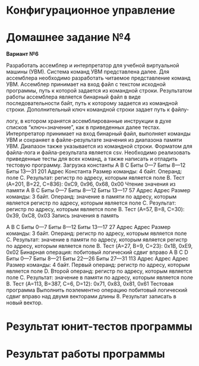 # Конфигурационное управление

# Домашнее задание №4

**Вариант №6**

Разработать ассемблер и интерпретатор для учебной виртуальной машины
(УВМ). Система команд УВМ представлена далее.
Для ассемблера необходимо разработать читаемое представление команд
УВМ. Ассемблер принимает на вход файл с текстом исходной программы, путь к
которой задается из командной строки. Результатом работы ассемблера является
бинарный файл в виде последовательности байт, путь к которому задается из
командной строки. Дополнительный ключ командной строки задает путь к файлу-

логу, в котором хранятся ассемблированные инструкции в духе списков
“ключ=значение”, как в приведенных далее тестах.
Интерпретатор принимает на вход бинарный файл, выполняет команды УВМ
и сохраняет в файле-результате значения из диапазона памяти УВМ. Диапазон
также указывается из командной строки.
Форматом для файла-лога и файла-результата является csv.
Необходимо реализовать приведенные тесты для всех команд, а также
написать и отладить тестовую программу.
Загрузка константы
A B C
Биты 0—7 Биты 8—12 Биты 13—31
201 Адрес Константа
Размер команды: 4 байт. Операнд: поле C. Результат: регистр по адресу,
которым является поле B.
Тест (A=201, B=22, C=836):
0xC9, 0x96, 0x68, 0x00
Чтение значения из памяти
A B C
Биты 0—7 Биты 8—12 Биты 13—17
57 Адрес Адрес
Размер команды: 3 байт. Операнд: значение в памяти по адресу, которым
является регистр по адресу, которым является поле C. Результат: регистр по
адресу, которым является поле B.
Тест (A=57, B=8, C=30):
0x39, 0xC8, 0x03
Запись значения в память

A B C
Биты 0—7 Биты 8—12 Биты 13—17
27 Адрес Адрес
Размер команды: 3 байт. Операнд: регистр по адресу, которым является поле
C. Результат: значение в памяти по адресу, которым является регистр по адресу,
которым является поле B.
Тест (A=27, B=9, C=23):
0x1B, 0xE9, 0x02
Бинарная операция: побитовый логический сдвиг вправо
A B C D
Биты 0—7 Биты 8—21 Биты 22—26 Биты 27—31
113 Адрес Адрес Адрес
Размер команды: 4 байт. Первый операнд: регистр по адресу, которым
является поле D. Второй операнд: регистр по адресу, которым является поле C.
Результат: значение в памяти по адресу, которым является поле B.
Тест (A=113, B=387, C=6, D=12):
0x71, 0x83, 0x81, 0x61
Тестовая программа
Выполнить поэлементно операцию побитовый логический сдвиг вправо над
двумя векторами длины 8. Результат записать в новый вектор.

# Результат юнит-тестов программы



# Результат работы программы



